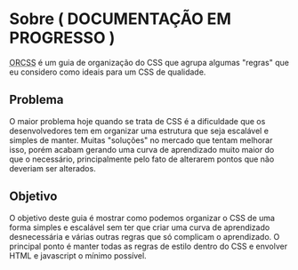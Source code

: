 # Sobre ( DOCUMENTAÇÃO EM PROGRESSO )
<abbr title="Regras de organização para CSS">ORCSS</abbr> é um guia de organização do CSS que agrupa algumas "regras" que eu considero como ideais para um CSS de qualidade.

## Problema
O maior problema hoje quando se trata de CSS é a dificuldade que os desenvolvedores tem em organizar uma estrutura que seja escalável e simples de manter. Muitas "soluções" no mercado que tentam melhorar isso, porém acabam gerando uma curva de aprendizado muito maior do que o necessário, principalmente pelo fato de alterarem pontos que não deveriam ser alterados.

## Objetivo
O objetivo deste guia é mostrar como podemos organizar o CSS de uma forma simples e escalável sem ter que criar uma curva de aprendizado desnecessária e várias outras regras que só complicam o aprendizado. O principal ponto é manter todas as regras de estilo dentro do CSS e envolver HTML e javascript o mínimo possível.